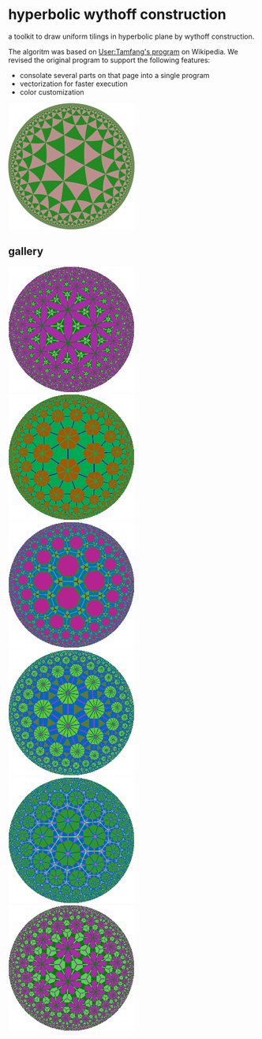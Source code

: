 # hyperbolic wythoff construction

a toolkit to draw uniform tilings in hyperbolic plane by wythoff construction.

The algoritm was based on [User:Tamfang's program](https://commons.wikimedia.org/wiki/User:Tamfang/programs) on Wikipedia.
We revised the original program to support the following features:

* consolate several parts on that page into a single program
* vectorization for faster execution
* color customization

<img src="https://raw.githubusercontent.com/mountain/hyperbolic-wythoff/main/tiling.png" width="256px">

## gallery
<div>
<img src="https://raw.githubusercontent.com/mountain/hyperbolic-wythoff/main/tilling-237-2-037.png" width="256px">
<img src="https://raw.githubusercontent.com/mountain/hyperbolic-wythoff/main/tilling-237-4-018.png" width="256px">
<img src="https://raw.githubusercontent.com/mountain/hyperbolic-wythoff/main/tilling-237-5-015.png" width="256px">
</div>
<div>
<img src="https://raw.githubusercontent.com/mountain/hyperbolic-wythoff/main/tilling-237-5-051.png" width="256px">
<img src="https://raw.githubusercontent.com/mountain/hyperbolic-wythoff/main/tilling-237-5-061.png" width="256px">
<img src="https://raw.githubusercontent.com/mountain/hyperbolic-wythoff/main/tilling-237-6-037.png" width="256px">
</div>
